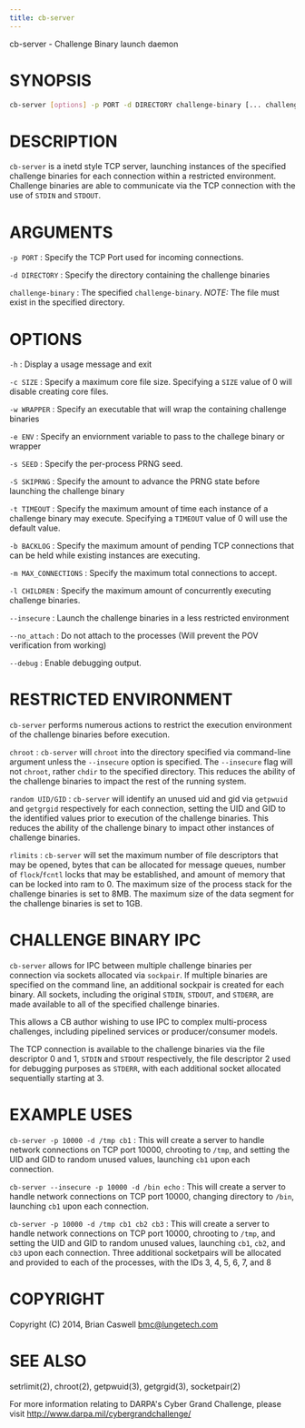 ```yaml
---
title: cb-server
---
```


cb-server - Challenge Binary launch daemon

# SYNOPSIS

~~~ sh
cb-server [options] -p PORT -d DIRECTORY challenge-binary [... challenge-binary]
~~~

# DESCRIPTION

`cb-server` is a inetd style TCP server, launching instances of the specified challenge binaries for each connection within a restricted environment.  Challenge binaries are able to communicate via the TCP connection with the use of `STDIN` and `STDOUT`.

# ARGUMENTS

`-p PORT`
:   Specify the TCP Port used for incoming connections.

`-d DIRECTORY`
:   Specify the directory containing the challenge binaries

`challenge-binary`
:   The specified `challenge-binary`.  *NOTE:* The file must exist in the specified directory.

# OPTIONS

`-h`
:   Display a usage message and exit

`-c SIZE`
:   Specify a maximum core file size.  Specifying a `SIZE` value of 0 will disable creating core files.

`-w WRAPPER`
:   Specify an executable that will wrap the containing challenge binaries

`-e ENV`
:   Specify an enviornment variable to pass to the challege binary or wrapper

`-s SEED`
:   Specify the per-process PRNG seed.

`-S SKIPRNG`
:   Specify the amount to advance the PRNG state before launching the challenge binary

`-t TIMEOUT`
:   Specify the maximum amount of time each instance of a challenge binary may execute.  Specifying a `TIMEOUT` value of 0 will use the default value.

`-b BACKLOG`
:   Specify the maximum amount of pending TCP connections that can be held while existing instances are executing.

`-m MAX_CONNECTIONS`
:   Specify the maximum total connections to accept.

`-l CHILDREN`
:   Specify the maximum amount of concurrently executing challenge binaries.

`--insecure`
:   Launch the challenge binaries in a less restricted environment

`--no_attach`
:   Do not attach to the processes (Will prevent the POV verification from working)

`--debug`
:   Enable debugging output.

# RESTRICTED ENVIRONMENT

`cb-server` performs numerous actions to restrict the execution environment of the challenge binaries before execution.

`chroot`
:   `cb-server` will `chroot` into the directory specified via command-line argument unless the `--insecure` option is specified.  The `--insecure` flag will not `chroot`, rather `chdir` to the specified directory.  This reduces the ability of the challenge binaries to impact the rest of the running system.

`random UID/GID`
:   `cb-server` will identify an unused uid and gid via `getpwuid` and `getgrgid` respectively for each connection, setting the UID and GID to the identified values prior to execution of the challenge binaries.  This reduces the ability of the challenge binary to impact other instances of challenge binaries.

`rlimits`
:   `cb-server` will set the maximum number of file descriptors that may be opened, bytes that can be allocated for message queues, number of `flock`/`fcntl` locks that may be established, and amount of memory that can be locked into ram to 0.  The maximum size of the process stack for the challenge binaries is set to 8MB.  The maximum size of the data segment for the challenge binaries is set to 1GB.

# CHALLENGE BINARY IPC

`cb-server` allows for IPC between multiple challenge binaries per connection via sockets allocated via `sockpair`.   If multiple binaries are specified on the command line, an additional sockpair is created for each binary.  All sockets, including the original `STDIN`, `STDOUT`, and `STDERR`, are made available to all of the specified challenge binaries.

This allows a CB author wishing to use IPC to complex multi-process challenges, including pipelined services or producer/consumer models.

The TCP connection is available to the challenge binaries via the file descriptor 0 and 1, `STDIN` and `STDOUT` respectively, the file descriptor 2 used for debugging purposes as `STDERR`, with each additional socket allocated sequentially starting at 3.

# EXAMPLE USES

`cb-server -p 10000 -d /tmp cb1`
: This will create a server to handle network connections on TCP port 10000, chrooting to `/tmp`, and setting the UID and GID to random unused values, launching `cb1` upon each connection.

`cb-server --insecure -p 10000 -d /bin echo`
: This will create a server to handle network connections on TCP port 10000, changing directory to `/bin`, launching `cb1` upon each connection.

`cb-server -p 10000 -d /tmp cb1 cb2 cb3`
: This will create a server to handle network connections on TCP port 10000, chrooting to `/tmp`, and setting the UID and GID to random unused values, launching `cb1`, `cb2`, and `cb3` upon each connection.  Three additional socketpairs will be allocated and provided to each of the processes, with the IDs 3, 4, 5, 6, 7, and 8

# COPYRIGHT

Copyright (C) 2014, Brian Caswell <bmc@lungetech.com>

# SEE ALSO

setrlimit(2),
chroot(2),
getpwuid(3),
getgrgid(3),
socketpair(2)

For more information relating to DARPA's Cyber Grand Challenge, please visit <http://www.darpa.mil/cybergrandchallenge/>
